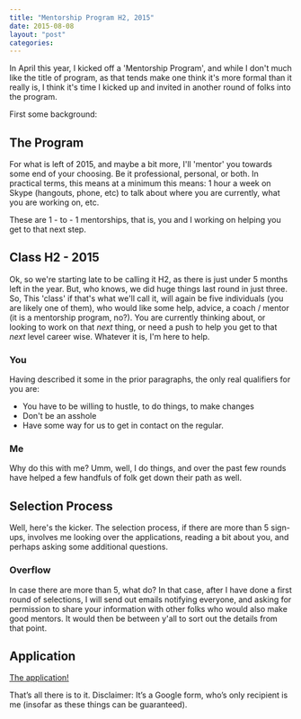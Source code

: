 ```yaml
---
title: "Mentorship Program H2, 2015"
date: 2015-08-08
layout: "post"
categories: 
---
```


In April this year, I kicked off a 'Mentorship Program', and while I don't much like the title of program, as that tends make one think it's more formal than it really is, I think it's time I kicked up and invited in another round of folks into the program.

First some background:

## The Program

For what is left of 2015, and maybe a bit more, I'll 'mentor' you towards some end of your choosing. Be it professional, personal, or both. In practical terms, this means at a minimum this means: 1 hour a week on Skype (hangouts, phone, etc) to talk about where you are currently, what you are working on, etc.

These are 1 - to - 1 mentorships, that is, you and I working on helping you get to that next step.

## Class H2 - 2015

Ok, so we're starting late to be calling it H2, as there is just under 5 months left in the year. But, who knows, we did huge things last round in just three. So, This 'class' if that's what we'll call it, will again be five individuals (you are likely one of them), who would like some help, advice, a coach / mentor (it is a mentorship program, no?). You are currently thinking about, or looking to work on that *next* thing, or need a push to help you get to that *next* level career wise. Whatever it is, I'm here to help.

### You

Having described it some in the prior paragraphs, the only real qualifiers for you are:

- You have to be willing to hustle, to do things, to make changes
- Don't be an asshole
- Have some way for us to get in contact on the regular.

### Me

Why do this with me? Umm, well, I do things, and over the past few rounds have helped a few handfuls of folk get down their path as well.

## Selection Process

Well, here's the kicker. The selection process, if there are more than 5 sign-ups, involves me looking over the applications, reading a bit about you, and perhaps asking some additional questions.

### Overflow

In case there are more than 5, what do? In that case, after I have done a first round of selections, I will send out emails notifying everyone, and asking for permission to share your information with other folks who would also make good mentors. It would then be between y'all to sort out the details from that point.

## Application

[The application!](https://docs.google.com/forms/d/1fw3ykp-f1v9VVikIJ3puNGeQvm3Sga683nfTjHk-cxI/viewform)

That’s all there is to it. Disclaimer: It’s a Google form, who’s only recipient is me (insofar as these things can be guaranteed).